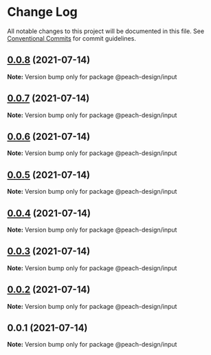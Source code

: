 # Change Log

All notable changes to this project will be documented in this file.
See [Conventional Commits](https://conventionalcommits.org) for commit guidelines.

## [0.0.8](https://github.com/guobaogang/peach-design/compare/@peach-design/input@0.0.7...@peach-design/input@0.0.8) (2021-07-14)

**Note:** Version bump only for package @peach-design/input





## [0.0.7](https://github.com/guobaogang/peach-design/compare/@peach-design/input@0.0.6...@peach-design/input@0.0.7) (2021-07-14)

**Note:** Version bump only for package @peach-design/input





## [0.0.6](https://github.com/guobaogang/peach-design/compare/@peach-design/input@0.0.5...@peach-design/input@0.0.6) (2021-07-14)

**Note:** Version bump only for package @peach-design/input





## [0.0.5](https://github.com/guobaogang/peach-design/compare/@peach-design/input@0.0.4...@peach-design/input@0.0.5) (2021-07-14)

**Note:** Version bump only for package @peach-design/input





## [0.0.4](https://github.com/guobaogang/peach-design/compare/@peach-design/input@0.0.3...@peach-design/input@0.0.4) (2021-07-14)

**Note:** Version bump only for package @peach-design/input





## [0.0.3](https://github.com/guobaogang/peach-design/compare/@peach-design/input@0.0.2...@peach-design/input@0.0.3) (2021-07-14)

**Note:** Version bump only for package @peach-design/input





## [0.0.2](https://github.com/guobaogang/peach-design/compare/@peach-design/input@0.0.1...@peach-design/input@0.0.2) (2021-07-14)

**Note:** Version bump only for package @peach-design/input





## 0.0.1 (2021-07-14)

**Note:** Version bump only for package @peach-design/input
